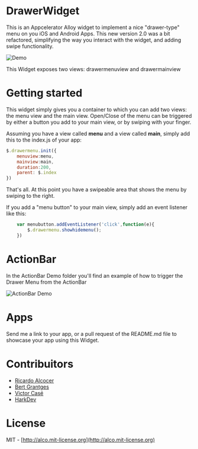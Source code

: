 DrawerWidget
======

This is an Appcelerator Alloy widget to implement a nice "drawer-type" menu on you iOS and Android Apps.  This new version 2.0 was a bit refactored, simplifying the way you interact with the widget, and adding swipe functionality.


![Demo](http://s20.postimg.org/wfxbv3kwd/drawermenu.gif)

This Widget exposes two views: drawermenuview and drawermainview


Getting started
======
This widget simply gives you a container to which you can add two views: the menu view and the main view.  Open/Close of the menu can be triggered by either a button you add to your main view, or by swiping with your finger.  

Assuming you have a view called **menu** and a view called **main**, simply add this to the index.js of your app:

````javascript
$.drawermenu.init({
    menuview:menu,
    mainview:main,
    duration:200,
    parent: $.index
})
````

That's all.  At this point you have a swipeable area that shows the menu by swiping to the right.

If you add a "menu button" to your main view, simply add an event listener like this:

````javascript
	var menubutton.addEventListener('click',function(e){
		$.drawermenu.showhidemenu();
	})
````

ActionBar
======
In the ActionBar Demo folder you'll find an example of how to trigger the Drawer Menu from the ActionBar

![ActionBar Demo](http://drops.ricardoalcocer.com/drops/drawermenu_actionbar-aLFu5IksDE.gif)


Apps
======
Send me a link to your app, or a pull request of the README.md file to showcase your app using this Widget.


Contribuitors
======

* [Ricardo Alcocer](https://github.com/ricardoalcocer)
* [Bert Grantges](https://github.com/grantges)
* [Victor Casé](https://github.com/casevictor)
* [HarkDev](https://github.com/HarkDev)

License
======
MIT - [http://alco.mit-license.org](http://alco.mit-license.org)